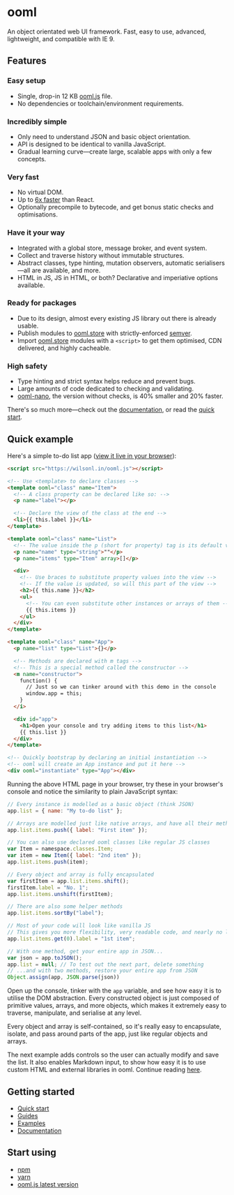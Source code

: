 # ooml
An object orientated web UI framework. Fast, easy to use, advanced, lightweight, and compatible with IE 9.

## Features

### Easy setup
- Single, drop-in 12 KB [ooml.js](https://wilsonl.in/ooml.js) file.
- No dependencies or toolchain/environment requirements.

### Incredibly simple
- Only need to understand JSON and basic object orientation.
- API is designed to be identical to vanilla JavaScript.
- Gradual learning curve&mdash;create large, scalable apps with only a few concepts.

### Very fast
- No virtual DOM.
- Up to [6x faster](https://wilsonl.in/ooml/comparisons/react/) than React.
- Optionally precompile to bytecode, and get bonus static checks and optimisations.

### Have it your way
- Integrated with a global store, message broker, and event system.
- Collect and traverse history without immutable structures.
- Abstract classes, type hinting, mutation observers, automatic serialisers&mdash;all are available, and more.
- HTML in JS, JS in HTML, or both? Declarative and imperiative options available.

### Ready for packages
- Due to its design, almost every existing JS library out there is already usable.
- Publish modules to [ooml.store](https://ooml.store) with strictly-enforced [semver](#https://semver.org).
- Import [ooml.store](https://ooml.store) modules with a `<script>` to get them optimised, CDN delivered, and highly cacheable.

### High safety
- Type hinting and strict syntax helps reduce and prevent bugs.
- Large amounts of code dedicated to checking and validating.
- [ooml-nano](https://wilsonl.in/ooml-nano/), the version without checks, is 40% smaller and 20% faster.

There's so much more&mdash;check out the [documentation](https://wilsonl.in/docs/ooml/), or read the [quick start](https://wilsonl.in/ooml/quick-start/).

## Quick example

Here's a simple to-do list app ([view it live in your browser](https://wilsonl.in/ooml/examples/to-do-list-1/code.html)):

```html
<script src="https://wilsonl.in/ooml.js"></script>

<!-- Use <template> to declare classes -->
<template ooml="class" name="Item">
  <!-- A class property can be declared like so: -->
  <p name="label"></p>

  <!-- Declare the view of the class at the end -->
  <li>{{ this.label }}</li>
</template>

<template ooml="class" name="List">
  <!-- The value inside the p (short for property) tag is its default value -->
  <p name="name" type="string">""</p>
  <p name="items" type="Item" array>[]</p>

  <div>
    <!-- Use braces to substitute property values into the view -->
    <!-- If the value is updated, so will this part of the view -->
    <h2>{{ this.name }}</h2>
    <ul>
      <!-- You can even substitute other instances or arrays of them -->
      {{ this.items }}
    </ul>
  </div>
</template>

<template ooml="class" name="App">
  <p name="list" type="List">{}</p>

  <!-- Methods are declared with m tags -->
  <!-- This is a special method called the constructor -->
  <m name="constructor">
    function() {
      // Just so we can tinker around with this demo in the console
      window.app = this;
    }
  </i>

  <div id="app">
    <h1>Open your console and try adding items to this list</h1>
    {{ this.list }}
  </div>
</template>

<!-- Quickly bootstrap by declaring an initial instantiation -->
<!-- ooml will create an App instance and put it here -->
<div ooml="instantiate" type="App"></div>
```

Running the above HTML page in your browser, try these in your browser's console
and notice the similarity to plain JavaScript syntax:

```javascript
// Every instance is modelled as a basic object (think JSON)
app.list = { name: "My to-do list" };

// Arrays are modelled just like native arrays, and have all their methods
app.list.items.push({ label: "First item" });

// You can also use declared ooml classes like regular JS classes
var Item = namespace.classes.Item;
var item = new Item({ label: "2nd item" });
app.list.items.push(item);

// Every object and array is fully encapsulated
var firstItem = app.list.items.shift();
firstItem.label = "No. 1";
app.list.items.unshift(firstItem);

// There are also some helper methods
app.list.items.sortBy("label");

// Most of your code will look like vanilla JS
// This gives you more flexibility, very readable code, and nearly no learning curve
app.list.items.get(0).label = "1st item";

// With one method, get your entire app in JSON...
var json = app.toJSON();
app.list = null; // To test out the next part, delete something
// ...and with two methods, restore your entire app from JSON
Object.assign(app, JSON.parse(json))
```

Open up the console, tinker with the `app` variable, and see how easy it is to utilise the DOM abstraction. Every constructed object is just composed of primitive values, arrays, and more objects, which makes it extremely easy to traverse, manipulate, and serialise at any level.

Every object and array is self-contained, so it's really easy to encapsulate, isolate, and pass around parts of the app, just like regular objects and arrays.

The next example adds controls so the user can actually modify and save the list. It also enables Markdown input, to show how easy it is to use custom HTML and external libraries in ooml. Continue reading [here](https://wilsonl.in/ooml/examples/to-do-list-2/).

## Getting started

- [Quick start](https://wilsonl.in/ooml/quick-start/)
- [Guides](https://wilsonl.in/ooml/guides/)
- [Examples](https://wilsonl.in/ooml/examples/)
- [Documentation](https://wilsonl.in/docs/ooml/)

## Start using

- [npm](https://www.npmjs.com/package/ooml)
- [yarn](https://yarn.fyi/ooml)
- [ooml.js latest version](https://wilsonl.in/ooml.js)
